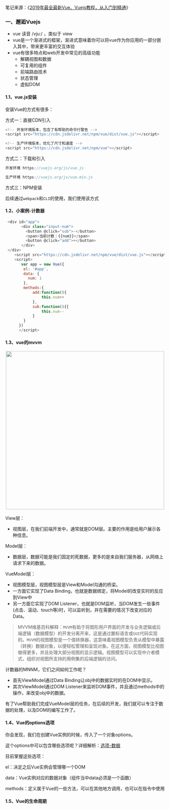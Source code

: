 笔记来源：《[2019年最全最新Vue、Vuejs教程，从入门到精通](https://www.bilibili.com/video/BV15741177Eh?from=search&seid=1193450960557808037)》

### 一、邂逅Vuejs

- vue 读音 /vju:/ ，类似于 view
- vue是一个渐进式的框架，渐进式意味着你可以将vue作为你应用的一部分嵌入其中，带来更丰富的交互体验
- vue有很多特点和web开发中常见的高级功能
  - 解耦视图和数据
  - 可复用的组件
  - 前端路由技术
  - 状态管理
  - 虚拟DOM

#### 1.1、vue.js安装

安装Vue的方式有很多：

方式一：直接CDN引入

```js
<!-- 开发环境版本，包含了有帮助的命令行警告 --> 
<script src="https://cdn.jsdelivr.net/npm/vue/dist/vue.js"></script>

<!-- 生产环境版本，优化了尺寸和速度 -->
<script src="https://cdn.jsdelivr.net/npm/vue"></script>
```

方式二：下载和引入

```js
开发环境 https://vuejs.org/js/vue.js 

生产环境 https://vuejs.org/js/vue.min.js
```

方式三：NPM安装

后续通过`webpack`和`CLI`的使用，我们使用该方式

#### 1.2、小案例-计数器

```js
 <div id="app">
       <div class="input-num">
         <button @click="sub">-</button>
         <span>当前计数：{{num}}</span>
         <button @click="add">+</button>
       </div>
 </div>
    <script src="https://cdn.jsdelivr.net/npm/vue/dist/vue.js"></script>
    <script>
       var app = new Vue({
        el: '#app',
        data: {
          num: 1
        },
        methods:{
            add:function(){
                this.num++
            },
            sub:function(){{
                this.num--
            }
        }
      })
      </script>
```

#### 1.3、vue的mvvm

<div align="center"> <img src="pics/vue的mvvm.jpg" width="500"/> </div><br>View层：

- 视图层，在我们前端开发中，通常就是DOM层。主要的作用是给用户展示各种信息。

Model层：

- 数据层，数据可能是我们固定的死数据，更多的是来自我们服务器，从网络上请求下来的数据。

VueModel层：

- 视图模型层，视图模型层是View和Model沟通的桥梁。
- 一方面它实现了Data Binding，也就是数据绑定，将Model的改变实时的反应到View中
- 另一方面它实现了DOM Listener，也就是DOM监听，当DOM发生一些事件(点击、滚动、touch等)时，可以监听到，并在需要的情况下改变对应的Data。

> MVVM维基百科解释：`MVVM`有助于将图形用户界面的开发与业务逻辑或后端逻辑（数据模型）的开发分离开来，这是通过置标语言或`GUI`代码实现的。`MVVM`的视图模型是一个值转换器，这意味着视图模型负责从模型中暴露（转换）数据对象，以便轻松管理和呈现对象。在这方面，视图模型比视图做得更多，并且处理大部分视图的显示逻辑。视图模型可以实现中介者模式，组织对视图所支持的用例集的后端逻辑的访问。

计数器的MNNM，它们之间如何工作呢？

- 首先ViewModel通过Data Binding让obj中的数据实时的在DOM中显示。
- 其次ViewModel通过DOM Listener来监听DOM事件，并且通过methods中的操作，来改变obj中的数据。

有了Vue帮助我们完成VueModel层的任务，在后续的开发，我们就可以专注于数据的处理，以及DOM的编写工作了。

#### 1.4、Vue的options选项

你会发现，我们在创建Vue实例的时候，传入了一个对象options。

这个options中可以包含哪些选项呢？详细解析：[选项-数据](https://cn.vuejs.org/v2/api/#%E9%80%89%E9%A1%B9-%E6%95%B0%E6%8D%AE)

目前掌握这些选项：

el：决定之后Vue实例会管理哪一个DOM

data：Vue实例对应的数据对象（组件当中data必须是一个函数）

methods：定义属于Vue的一些方法，可以在其他地方调用，也可以在指令中使用

#### 1.5、Vue的生命周期